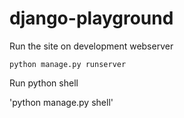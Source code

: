 # django-playground

Run the site on development webserver

`python manage.py runserver`

Run python shell

'python manage.py shell'
